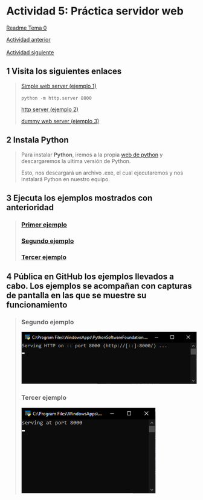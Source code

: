# Actividad 5: Práctica servidor web

[Readme Tema 0](/Tema0/readme.md)

[Actividad anterior](0.4.md)
&emsp;&emsp;&emsp;&emsp;&emsp;&emsp;&emsp;&emsp;&emsp;&emsp;&emsp;&emsp;&emsp;&emsp;&emsp;&emsp;&emsp;&emsp;&emsp;&emsp;&emsp;&emsp;&emsp;&emsp;&emsp;&emsp;&emsp;&emsp;&emsp;&emsp;&emsp;&emsp;&emsp;
[Actividad siguiente](0.6.md)

## 1 Visita los siguientes enlaces

>
> [Simple web server (ejemplo 1)](https://docs.python.org/3/library/http.server.html)
>
> ``python -m http.server 8000``
>
> [http server (ejemplo 2)](https://github.com/python/cpython/blob/main/Lib/http/server.py)
>
> [dummy web server (ejemplo 3)](https://gist.github.com/kabinpokhrel/6fd1275603e9d5f1e284be717cbd1bff)

## 2 Instala Python

>
> Para instalar **Python**, iremos a la propia
> [web de python](https://www.python.org/)
> y descargaremos la ultima versión de Python.
>
> Esto, nos descargará un archivo .exe, el cual ejecutaremos y nos instalará Python en nuestro equipo.
>

## 3 Ejecuta los ejemplos mostrados con anterioridad

>
> ### [Primer ejemplo](res/0.5.1.py)
>
> ### [Segundo ejemplo](res/0.5.2.py)
>
> ### [Tercer ejemplo](res/0.5.3.py)
>

## 4 Pública en GitHub los ejemplos llevados a cabo. Los ejemplos se acompañan con capturas de pantalla en las que se muestre su funcionamiento

>
> ### Segundo ejemplo
>
> ![2](img/0.5.2.png)
>
> ### Tercer ejemplo
>
> ![3](img/0.5.3.png)